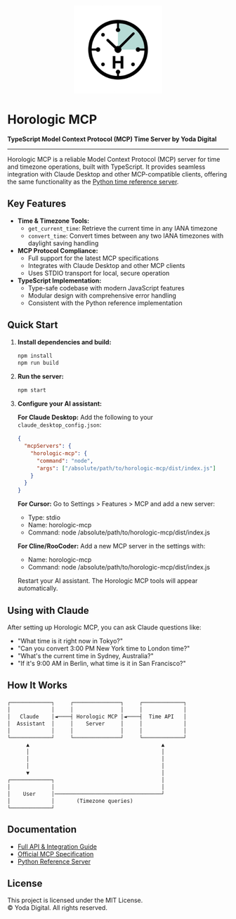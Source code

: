 <p align="center"><img src="assets/horologic-logo.png" width="200" alt="Horologic MCP Logo"></p>

# Horologic MCP

**TypeScript Model Context Protocol (MCP) Time Server by Yoda Digital**

---

Horologic MCP is a reliable Model Context Protocol (MCP) server for time and timezone operations, built with TypeScript. It provides seamless integration with Claude Desktop and other MCP-compatible clients, offering the same functionality as the [Python time reference server](https://github.com/modelcontextprotocol/servers/tree/main/src/time).

## Key Features

- **Time & Timezone Tools:**
  - `get_current_time`: Retrieve the current time in any IANA timezone
  - `convert_time`: Convert times between any two IANA timezones with daylight saving handling
- **MCP Protocol Compliance:**
  - Full support for the latest MCP specifications
  - Integrates with Claude Desktop and other MCP clients
  - Uses STDIO transport for local, secure operation
- **TypeScript Implementation:**
  - Type-safe codebase with modern JavaScript features
  - Modular design with comprehensive error handling
  - Consistent with the Python reference implementation

## Quick Start

1. **Install dependencies and build:**

   ```bash
   npm install
   npm run build
   ```

2. **Run the server:**

   ```bash
   npm start
   ```

3. **Configure your AI assistant:**

   **For Claude Desktop:**
   Add the following to your `claude_desktop_config.json`:

   ```json
   {
     "mcpServers": {
       "horologic-mcp": {
         "command": "node",
         "args": ["/absolute/path/to/horologic-mcp/dist/index.js"]
       }
     }
   }
   ```

   **For Cursor:**
   Go to Settings > Features > MCP and add a new server:

   - Type: stdio
   - Name: horologic-mcp
   - Command: node /absolute/path/to/horologic-mcp/dist/index.js

   **For Cline/RooCoder:**
   Add a new MCP server in the settings with:

   - Name: horologic-mcp
   - Command: node /absolute/path/to/horologic-mcp/dist/index.js

   Restart your AI assistant. The Horologic MCP tools will appear automatically.

## Using with Claude

After setting up Horologic MCP, you can ask Claude questions like:

- "What time is it right now in Tokyo?"
- "Can you convert 3:00 PM New York time to London time?"
- "What's the current time in Sydney, Australia?"
- "If it's 9:00 AM in Berlin, what time is it in San Francisco?"

## How It Works

```
┌─────────────┐     ┌───────────────┐     ┌─────────────┐
│             │     │               │     │             │
│   Claude    │◄────┤ Horologic MCP │◄────┤  Time API   │
│  Assistant  │     │    Server     │     │             │
│             │     │               │     │             │
└─────────────┘     └───────────────┘     └─────────────┘
      ▲                                          ▲
      │                                          │
      │                                          │
      │                                          │
      ▼                                          │
┌─────────────┐                                  │
│             │                                  │
│    User     │──────────────────────────────────┘
│             │       (Timezone queries)
└─────────────┘
```

## Documentation

- [Full API & Integration Guide](docs/horologic-mcp.md)
- [Official MCP Specification](https://modelcontextprotocol.io/specification/)
- [Python Reference Server](https://github.com/modelcontextprotocol/servers/tree/main/src/time)

## License

This project is licensed under the MIT License.  
© Yoda Digital. All rights reserved.
